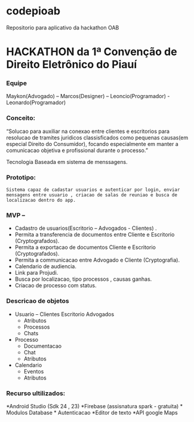
# codepioab
Repositorio para aplicativo da hackathon OAB

# HACKATHON da 1ª Convenção de Direito Eletrônico do Piauí

### Equipe
Maykon(Advogado) – Marcos(Designer) – Leoncio(Programador) - Leonardo(Programador)

### Conceito:
“Solucao para auxiliar na conexao entre clientes e escritorios para resolucao de tramites juridicos classisficados como pequenas causas(em especial Direito do Consumidor), focando especialmente em manter a comunicacao objetiva e profissional durante o processo.”

Tecnologia Baseada em sistema de menssagens.

### Prototipo:
	
	Sistema capaz de cadastar usuarios e autenticar por login, enviar mensagens entre usuario , criacao de salas de reuniao e busca de localizacao dentro do app.
	
### MVP –
* Cadastro de usuarios(Escritorio – Advogados - Clientes) .
* Permita a transferencia de documentos entre Cliente e Escritorio (Cryptografados).
* Permita a exportacao de documentos Cliente e Escritorio (Cryptografados).
* Permita a communicacao entre Advogado e Cliente (Cryptografia).
* Calendario de audiencia.
* Link para Projudi.
* Busca por localizacao, tipo processos , causas ganhas.
* Criacao de processo com status.

### Descricao de objetos
* Usuario – Clientes Escritorio Advogados
	* Atributos
	* Processos
	* Chats
* Processo
	* Documentacao
	* Chat
	* Atributos
* Calendario
	* Eventos
	* Atributos

### Recurso ultilizados:
*Android Studio (Sdk 24 , 23)
*Firebase (assisnatura spark - gratuita)
	* Modulos Database
	* Autenticacao
*Editor de texto
*API google Maps


